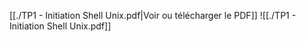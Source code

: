 ﻿[[./TP1 - Initiation Shell Unix.pdf|Voir ou télécharger le PDF]]
![[./TP1 - Initiation Shell Unix.pdf]]

